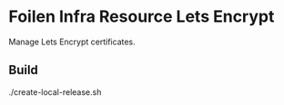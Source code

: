 Foilen Infra Resource Lets Encrypt
==============

Manage Lets Encrypt certificates.

Build
-----

./create-local-release.sh
